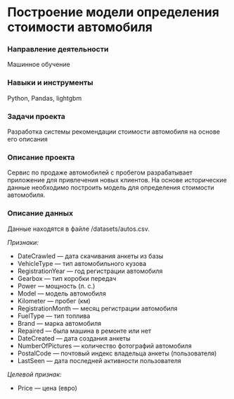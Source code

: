 # Построение модели определения стоимости автомобиля

### Направление деятельности

Машинное обучение

### Навыки и инструменты

Python, Pandas, lightgbm

### Задачи проекта

Разработка системы рекомендации стоимости автомобиля на основе его описания

### Описание проекта

Сервис по продаже автомобилей с пробегом  разрабатывает приложение для привлечения новых клиентов. На основе исторические данные необходимо построить модель для определения стоимости автомобиля.

### Описание данных

Данные находятся в файле /datasets/autos.csv.

*Признаки:*
* DateCrawled — дата скачивания анкеты из базы
* VehicleType — тип автомобильного кузова
* RegistrationYear — год регистрации автомобиля
* Gearbox — тип коробки передач
* Power — мощность (л. с.)
* Model — модель автомобиля
* Kilometer — пробег (км)
* RegistrationMonth — месяц регистрации автомобиля
* FuelType — тип топлива
* Brand — марка автомобиля
* Repaired — была машина в ремонте или нет
* DateCreated — дата создания анкеты
* NumberOfPictures — количество фотографий автомобиля
* PostalCode — почтовый индекс владельца анкеты (пользователя)
* LastSeen — дата последней активности пользователя
  
*Целевой признак:*
* Price — цена (евро)
